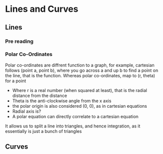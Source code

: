 # Lines and Curves

## Lines

### Pre reading



### Polar Co-Ordinates

Polar co-ordinates are diffrent function to a graph, for example, cartesian follows \(point a, point b\), where you go across a and up b to find a point on the line, that is the function. Whereas polar co-ordinates, map to \(r, theta\) for a point

* Where r is a real number \(when squared at least\), that is the radial distance from the distance
* Theta is the anti-clockwise angle from the x axis
* the polar origin is also considered \(0, 0\), as in cartesian equations
* Radial axis is?
* A polar equation can directly correlate to a cartesian equation

It allows us to split a line into triangles, and hence integration, as it essentially is just a bunch of triangles



## Curves



